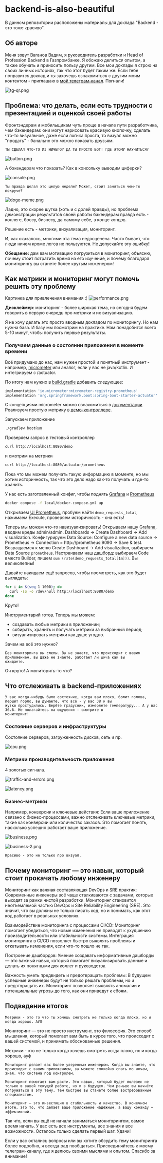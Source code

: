 # backend-is-also-beautiful

В данном репозитории расположены материалы для доклада "Backend - это тоже красиво".

## Об авторе

Меня зовут Ваганов Вадим, я руководитель разработки и Head of Profession Backend в Газпромбанке.
Я обожаю делиться опытом, а также обучать и приносить пользу другим. Все мои доклады я строю на своих личных 
историях, так что этот будет таким же. Если тебе понравится доклад и ты захочешь ознакомиться с другим моим 
контентом - приглашаю в [мой телеграм-канал](https://t.me/vaganov_vadim). Погнали!

![tg-qr.png](static/tg-qr.gif)

## Проблема: что делать, если есть трудности с презентацией и оценкой своей работы

Фронтэндерам и мобильщикам чуть проще в начале пути разработчика, чем бэкендерам: они могут нарисовать красивую 
кнопочку, сделать что-то 
визуальное, даже если логика проста, то визуал можно "продать" - банально это можно показать друзьям.

```text
ТЫ СДЕЛАЛ ЧТО-ТО ИЗ НИЧЕГО? ДА ТЫ ПРОСТО БОГ! ГДЕ ЭТОМУ НАУЧИТЬСЯ?
```

![button.png](static/button.png)

А бэкендерам что показать? Как в консольку выводим циферки?

![console.png](static/console.png)

```text
Ты правда делал это целую неделю? Может, стоит заняться чем-то покруче?
```

![doge-meme.png](static/doge-meme.png)

Ладно, это скорее шутка (хоть и с долей правды), но проблема демонстрации результатов своей работы бэкендерам правда 
есть - коллеге, боссу, бизнесу, да самому себе, в конце концов.

Решение есть - метрики, визуализация, мониторинг.

И, как оказалось, многими эта тема недооценена. Часто бывает, что люди ничем кроме логов не пользуются. Не
допускайте эту ошибку!

**Обещание:**
дам вам мотивацию погрузиться в мониторинг, объясню, почему стоит потратить время на его изучение, и почему благодаря 
мониторингу вы станете более крутым инженером!

## Как метрики и мониторинг могут помочь решить эту проблему

Картинка для привлечения внимания :)
![performance.png](static/performance.png)

**Дисклеймер**: мониторинг - более широкая тема, но сегодня будем говорить в первую очередь про метрики и их
визуализацию.

Я не хочу делать это просто вводным докладом по мониторингу. Но нам нужна база. И базу мы посмотрим на практике. Нам 
понадобится всего 5-10 минут, чтобы получить первые результаты.

### Получаем данные о состоянии приложения в моменте времени

Всё придумано до нас, нам нужен простой и понятный инструмент - например, [micrometer](https://micrometer.io/) или 
аналог, если у вас не java/kotlin. И интегрируем с /actuator.

По итогу нам нужно в [build.gradle](build.gradle) добавить следующее:
```groovy
implementation 'io.micrometer:micrometer-registry-prometheus'
implementation 'org.springframework.boot:spring-boot-starter-actuator'
```

С концепциями micrometer можно ознакомиться в [документации](https://docs.micrometer.io/micrometer/reference/concepts.html).
Реализуем простую метрику в [демо-контроллере](src/main/java/ru/vaganovvadim/backendisalsobeautiful/DemoController.java).

Запускаем приложение
```bash
./gradlew bootRun
```

Проверяем запрос в тестовый контроллер
```bash
curl http://localhost:8080/demo
```

и смотрим на метрики
```bash
curl http://localhost:8080/actuator/prometheus
```

Пока что мы можем получать такую информацию в моменте, но мы хотим историчность, так что это дело надо как-то 
получать и где-то хранить.

У нас есть заготовленный конфиг, чтобы поднять [Grafana](https://grafana.com/) и [Prometheus](https://prometheus.io/)
```bash
docker compose -f local/docker-compose.yml up
```

Открываем [UI Prometheus](http://localhost:9090), пробуем найти `demo_requests_total`, нажимаем Execute, проверяем 
историчность - она есть!

Теперь мы можем что-то навизуализировать! Открываем нашу [Grafana](http://localhost:3000), вводим креды admin/admin.
Dashboards -> Create Dashboard -> Add visualization. Конфигурируем Data Source: Configure a new data source -> 
Prometheus -> Connection = http://prometheus:9090 -> Save & test. Возращаемся к меню Create Dashboard -> Add 
visualization, выбираем Data Source `prometheus`. Настраиваем наш дашборд: выбираем Code вместо Builder, пишем `sum
(rate(demo_requests_total[1m]))`. Вы великолепны!

Давайте накидаем ещё запросов, чтобы посмотреть, как это будет выглядеть:
```bash
for i in $(seq 1 1000); do
  curl -sS -o /dev/null http://localhost:8080/demo
done
```

Круто!

Инструментарий готов. Теперь мы можем:
- создавать любые метрики в приложении;
- собирать, хранить и получать метрики за выбранный период;
- визуализировать метрики как душе угодно.

Зачем на всё это нужно?

```text
Без мониторинга вы слепы. Вы не знаете, что происходит с вашим приложением, вы даже не знаете, работает ли фича как вы 
ожидаете.
```

Оч круто! А мониторить-то что?

## Что отслеживать в backend-приложениях

```text
У вас когда-нибудь было состояние, когда вам плохо, болит голова, першит горло, вы думаете, что всё - у вас 38 и вы 
жутко простудились. Берёте градусник, измеряете температуру... А у вас 36.6. Не полагайтесь на ощущения - смотрите в 
мониторинг!
```

### Состояние серверов и инфраструктуры

Состояние серверов, загруженность дисков, сеть и пр.

![cpu.png](static/cpu.png)

### Метрики производительность приложения

4 золотых сигнала.

![traffic-and-errors.png](static/traffic-and-errors.png)

![latency.png](static/latency.png)

### Бизнес-метрики

Например, конверсии и ключевые действия: Если ваше приложение связано с бизнес-процессами, 
важно отслеживать ключевые метрики, такие как конверсии или количество заказов. Это помогает понять, насколько успешно работает ваше приложение.

![business.png](static/business.png)

![business-2.png](static/business-2.png)


```text
Красиво - это не только про визуал.
```

## Почему мониторинг — это навык, который стоит прокачать любому инженеру

Мониторинг как важная составляющая DevOps и SRE практик: Современные инженеры всё чаще сталкиваются с задачами, которые выходят за рамки чистой разработки. Мониторинг становится неотъемлемой частью DevOps и Site Reliability Engineering (SRE). Это значит, что вы должны не только писать код, но и понимать, как этот код работает в реальных условиях.

Взаимодействие мониторинга с процессами CI/CD: Мониторинг помогает убедиться, что новые изменения не приводят к ухудшению производительности или стабильности системы. Интеграция мониторинга в CI/CD позволяет быстро выявлять проблемы и откатывать изменения, если что-то пошло не так.

Построение дашбордов: Умение создавать информативные дашборды — это важный навык, который помогает визуализировать данные и делать их понятными для коллег и руководства.

Важность уметь предвидеть и предотвращать проблемы: В будущем успешные инженеры будут не только решать проблемы, но и предотвращать их. Мониторинг позволяет выявлять аномалии и потенциальные угрозы до того, как они приведут к сбоям.

## Подведение итогов

```text
Метрики - это то что ты хочешь смотреть не только когда плохо, но и когда хорошо. АУФ
```

Мониторинг — это не просто инструмент, это философия. Это способ мышления, который помогает вам быть в курсе того, что происходит с вашей системой, и принимать обоснованные решения.

Метрики - это не только когда хочешь смотреть когда плохо, но и когда хорошо, ауф

    Мониторинг делает вас более уверенным инженером. Когда вы знаете, что происходит с вашим приложением, вы можете спокойно спать по ночам, зная, что система под контролем.

    Мониторинг помогает вам расти. Это навык, который будет полезен не только в вашей текущей работе, но и в будущем. Чем раньше вы начнёте погружаться в эту тему, тем быстрее вы станете более востребованным специалистом.

    Мониторинг — это инвестиция в стабильность и качество. В конечном итоге, это то, что делает ваше приложение надёжным, а вашу команду — эффективной.

Так что, если вы ещё не начали заниматься мониторингом, самое время начать. У вас есть все инструменты, все знания и все возможности. Осталось только сделать первый шаг. Удачи!

Если у вас остались вопросы или вы хотите обсудить тему мониторинга более подробно, я всегда рад пообщаться. Присоединяйтесь к моему телеграм-каналу, где я делюсь своими мыслями и опытом. Спасибо за внимание!